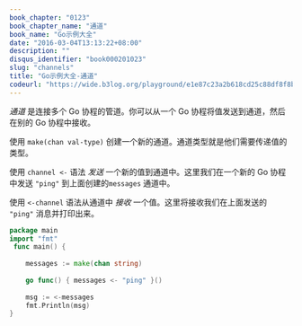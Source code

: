 ```yaml
---
book_chapter: "0123"
book_chapter_name: "通道"
book_name: "Go示例大全"
date: "2016-03-04T13:13:22+08:00"
description: ""
disqus_identifier: "book000201023"
slug: "channels"
title: "Go示例大全-通道"
codeurl: "https://wide.b3log.org/playground/e1e87c23a2b618cd25c88df8f8b30d8d.go"
---
```

 
_通道_ 是连接多个 Go 协程的管道。你可以从一个 Go 协程将值发送到通道，然后在别的 Go 协程中接收。







使用 `make(chan val-type)` 创建一个新的通道。通道类型就是他们需要传递值的类型。

使用 `channel <-` 语法 _发送_ 一个新的值到通道中。这里我们在一个新的 Go 协程中发送 `"ping"` 到上面创建的`messages` 通道中。

使用 `<-channel` 语法从通道中 _接收_ 一个值。这里将接收我们在上面发送的 `"ping"` 消息并打印出来。
 

```Go
package main  
import "fmt"  
 func main() {  
 
    messages := make(chan string)  
 
    go func() { messages <- "ping" }()  
 
    msg := <-messages
    fmt.Println(msg)
}  
```
